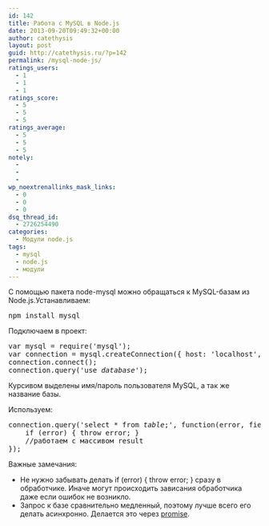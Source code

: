 ```yaml
---
id: 142
title: Работа с MySQL в Node.js
date: 2013-09-20T09:49:32+00:00
author: catethysis
layout: post
guid: http://catethysis.ru/?p=142
permalink: /mysql-node-js/
ratings_users:
  - 1
  - 1
  - 1
ratings_score:
  - 5
  - 5
  - 5
ratings_average:
  - 5
  - 5
  - 5
notely:
  - 
  - 
  - 
wp_noextrenallinks_mask_links:
  - 0
  - 0
  - 0
dsq_thread_id:
  - 2726254490
categories:
  - Модули node.js
tags:
  - mysql
  - node.js
  - модули
---
```

С помощью пакета node-mysql можно обращаться к MySQL-базам из Node.js.Устанавливаем:

<pre>npm install mysql</pre>

Подключаем в проект:

<pre>var mysql = require('mysql');
var connection = mysql.createConnection({ host: 'localhost', user: '<em>db_user</em>', password: '<em>db_user_pwd</em>'});
connection.connect();
connection.query('use <em>database</em>');</pre>

Курсивом выделены имя/пароль пользователя MySQL, а так же название базы.

Используем:

<pre>connection.query('select * from <em>table</em>;', function(error, fields, result) {
    if (error) { throw error; }
    //работаем с массивом result
});</pre>

Важные замечания:

  * Не нужно забывать делать if (error) { throw error; } сразу в обработчике. Иначе могут происходить зависания обработчика даже если ошибок не возникло.
  * Запрос к базе сравнительно медленный, поэтому лучше всего его делать асинхронно. Делается это через [promise](http://catethysis.ru/?p=218 "Promise в Node.js (библиотека Vow)").
